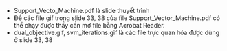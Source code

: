 - Support_Vecto_Machine.pdf là slide thuyết trình
- Để các file gif trong slide 33, 38 của file Support_Vector_Machine.pdf có thể chạy được thầy cần mở file bằng Acrobat Reader.
- dual_objective.gif, svm_iterations.gif là các file trực quan hóa được dùng ở slide 33, 38
